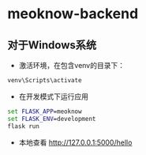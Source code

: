 # meoknow-backend

## 对于Windows系统

*   激活环境，在包含venv的目录下：

```cmd
venv\Scripts\activate
```



*   在开发模式下运行应用

```cmd
set FLASK_APP=meoknow
set FLASK_ENV=development
flask run
```

*   本地查看 http://127.0.0.1:5000/hello

